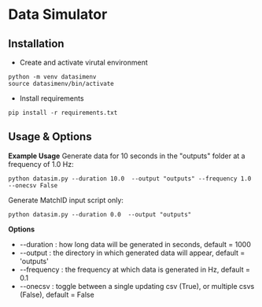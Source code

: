 # Data Simulator

## Installation
- Create and activate virutal environment
```
python -m venv datasimenv
source datasimenv/bin/activate
```

- Install requirements
```
pip install -r requirements.txt
```

## Usage & Options

**Example Usage**
Generate data for 10 seconds in the "outputs" folder at a frequency of 1.0 Hz:
```shell
python datasim.py --duration 10.0  --output "outputs" --frequency 1.0 --onecsv False
```

Generate MatchID input script only:
```shell
python datasim.py --duration 0.0  --output "outputs"
```

**Options**
- --duration : how long data will be generated in seconds, default = 1000
- --output : the directory in which generated data will appear, default = 'outputs'
- --frequency : the frequency at which data is generated in Hz, default = 0.1
- --onecsv : toggle between a single updating csv (True), or multiple csvs (False), default = False
